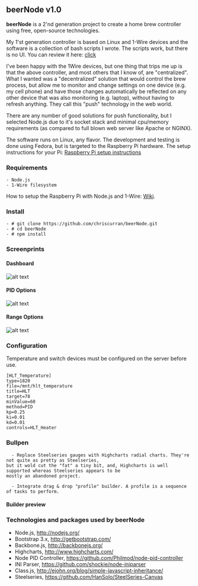 ## beerNode v1.0

**beerNode** is a 2'nd generation project to create a home brew controller using
free, open-source technologies.

My 1'st generation controller is based on Linux and 1-Wire devices and the
software is a collection of bash scripts I wrote. The scripts work, but there
is no UI. You can review it here: [click](http://www.homebrewtalk.com/f51/monitoring-controlling-linux-cheap-240955)

I've been happy with the 1Wire devices, but one thing that trips me up is that
the above controller, and most others that I know of, are "centralized". What
I wanted was a "decentralized" solution that would control the brew process,
but allow me to monitor and change settings on one device (e.g. my cell phone)
and have those changes automatically be reflected on any other device that was
also monitoring (e.g. laptop), without having to refresh anything. They call
this "push" technology in the web world.

There are any number of good solutions for push functionality, but I selected
Node.js due to it's socket stack and minimal cpu/memory requirements (as
compared to full blown web server like Apache or NGINX).

The software runs on Linux, any flavor. The development and testing is done
using Fedora, but is targeted to the Raspberry Pi hardware. The setup instructions 
for your Pi: [Raspberry Pi setup instructions](https://github.com/chriscurran/beerNode/wiki/Raspberry-Pi)


### Requirements

	- Node.js 
	- 1-Wire filesystem
	
How to setup the Raspberry Pi with Node.js and 1-Wire: [Wiki](https://github.com/chriscurran/beerNode/wiki/Raspberry-Pi).
	

### Install

	- # git clone https://github.com/chriscurran/beerNode.git
	- # cd beerNode
	- # npm install

### Screenprints
#### Dashboard
![alt text](http://www.planetcurran.com/beer/beerNode/Dashboard.png "Dashboard")

#### PID Options
![alt text](http://www.planetcurran.com/beer/beerNode/1820-options.png "PID Options")

#### Range Options
![alt text](http://www.planetcurran.com/beer/beerNode/1820-range.png "Range Options")


### Configuration

Temperature and switch devices must be configured on the server before use.

	[HLT_Temperature]
	type=1820
	file=/mnt/hlt_temperature
	title=HLT
	target=78
	minValue=60
	method=PID
	kp=0.25
	ki=0.01
	kd=0.01
	controls=HLT_Heater

### Bullpen

      - Replace Steelseries gauges with Highcharts radial charts. They're not quite as pretty as Steelseries,
	but it wold cut the "fat" a tiny bit, and, Highcharts is well supported whereas Steelseries appears to be 
	mostly an abandoned project.

      - Integrate drag & drop "profile" builder. A profile is a sequence of tasks to perform.


#### Builder preview



### Technologies and packages used by beerNode

 - Node.js, http://nodejs.org/
 - Bootstrap 3.x, http://getbootstrap.com/
 - Backbone.js, http://backbonejs.org/
 - Highcharts, http://www.highcharts.com/
 - Node PID Controller, https://github.com/Philmod/node-pid-controller
 - INI Parser, https://github.com/shockie/node-iniparser
 - Class.js, http://ejohn.org/blog/simple-javascript-inheritance/
 - Steelseries, https://github.com/HanSolo/SteelSeries-Canvas
